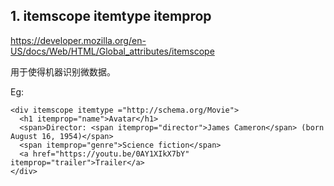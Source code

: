 ## 1. itemscope itemtype itemprop
<https://developer.mozilla.org/en-US/docs/Web/HTML/Global_attributes/itemscope>

用于使得机器识别微数据。

Eg:

	<div itemscope itemtype ="http://schema.org/Movie">
	  <h1 itemprop="name">Avatar</h1>
	  <span>Director: <span itemprop="director">James Cameron</span> (born August 16, 1954)</span>
	  <span itemprop="genre">Science fiction</span>
	  <a href="https://youtu.be/0AY1XIkX7bY" itemprop="trailer">Trailer</a>
	</div>